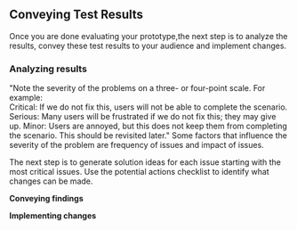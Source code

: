 ## Conveying Test Results

Once you are done evaluating your prototype,the next step is to analyze the results, convey these test results to your audience and implement changes. 

### Analyzing results


"Note the severity of the problems on a three- or four-point scale. For example:  
Critical:  If we do not fix this, users will not be able to complete the scenario.
Serious:  Many users will be frustrated if we do not fix this; they may give up.
Minor:  Users are annoyed, but this does not keep them from completing the scenario. This should be revisited later."
Some factors that influence the severity of the problem are frequency of issues and impact of issues.

The next step is to generate solution ideas for each issue starting with the most critical issues. Use the potential actions checklist to identify what changes can be made. 
 

**Conveying findings**

**Implementing changes**

